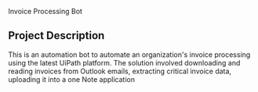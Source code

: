 Invoice Processing Bot
## Project Description
This is an automation bot to automate an organization's invoice processing using the latest UiPath platform.
The solution involved downloading and reading invoices from Outlook emails, extracting critical invoice data, uploading it into a one Note application
